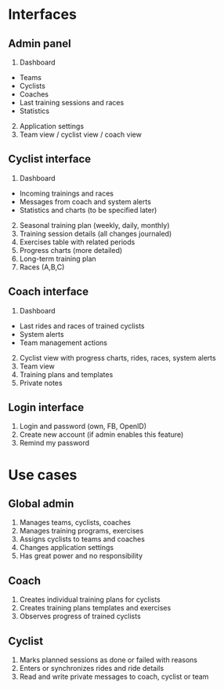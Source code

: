 # Interfaces

## Admin panel

1. Dashboard
* Teams
* Cyclists
* Coaches
* Last training sessions and races
* Statistics
2. Application settings
3. Team view / cyclist view / coach view

## Cyclist interface

1. Dashboard
* Incoming trainings and races
* Messages from coach and system alerts
* Statistics and charts (to be specified later)
2. Seasonal training plan (weekly, daily, monthly)
3. Training session details (all changes journaled)
4. Exercises table with related periods
5. Progress charts (more detailed)
6. Long-term training plan
7. Races (A,B,C)

## Coach interface

1. Dashboard
* Last rides and races of trained cyclists
* System alerts
* Team management actions
2. Cyclist view with progress charts, rides, races, system alerts
3. Team view
4. Training plans and templates
5. Private notes

## Login interface

1. Login and password (own, FB, OpenID)
2. Create new account (if admin enables this feature)
3. Remind my password

# Use cases

## Global admin

1. Manages teams, cyclists, coaches
2. Manages training programs, exercises
3. Assigns cyclists to teams and coaches
4. Changes application settings
5. Has great power and no responsibility

## Coach

1. Creates individual training plans for cyclists
2. Creates training plans templates and exercises
3. Observes progress of trained cyclists

## Cyclist

1. Marks planned sessions as done or failed with reasons
2. Enters or synchronizes rides and ride details
3. Read and write private messages to coach, cyclist or team